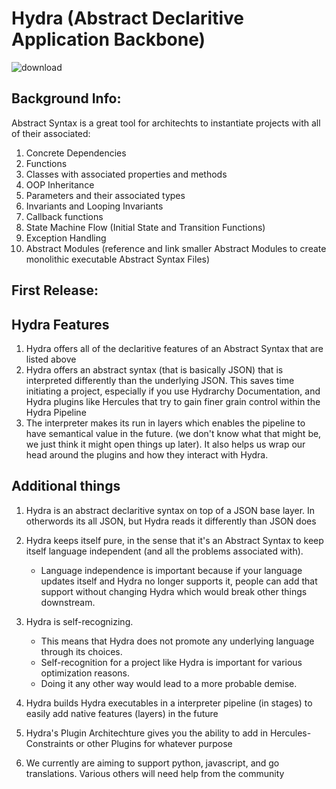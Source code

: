 # Hydra (Abstract Declaritive Application Backbone)
![download](https://user-images.githubusercontent.com/107733608/174929181-2b833d64-2109-4eb3-a67b-e257668856fa.jpg)
## Background Info:
Abstract Syntax is a great tool for architechts to instantiate projects with all of their associated: 
1. Concrete Dependencies
2. Functions
3. Classes with associated properties and methods
4. OOP Inheritance
5. Parameters and their associated types
6. Invariants and Looping Invariants
7. Callback functions
8. State Machine Flow (Initial State and Transition Functions) 
9. Exception Handling
10. Abstract Modules (reference and link smaller Abstract Modules to create monolithic executable Abstract Syntax Files)
## First Release:

## Hydra Features
1. Hydra offers all of the declaritive features of an Abstract Syntax that are listed above
2. Hydra offers an abstract syntax (that is basically JSON) that is interpreted differently than the underlying JSON. This saves time initiating a project, especially if you use Hydrarchy Documentation, and Hydra plugins like Hercules that try to gain finer grain control within the Hydra Pipeline
3. The interpreter makes its run in layers which enables the pipeline to have semantical value in the future. (we don't know what that might be, we just think it might open things up later). It also helps us wrap our head around the plugins and how they interact with Hydra.


## Additional things
1. Hydra is an abstract declaritive syntax on top of a JSON base layer. In otherwords its all JSON, but Hydra reads it differently than JSON does
2. Hydra keeps itself pure, in the sense that it's an Abstract Syntax to keep itself language independent (and all the problems associated with). 
    - Language independence is important because if your language updates itself and Hydra no longer supports it, people can add that support without changing Hydra which would break other things downstream. 
4. Hydra is self-recognizing. 
    - This means that Hydra does not promote any underlying language through its choices. 
    - Self-recognition for a project like Hydra is important for various optimization reasons. 
    - Doing it any other way would lead to a more probable demise. 

5. Hydra builds Hydra executables in a interpreter pipeline (in stages) to easily add native features (layers) in the future
7.  Hydra's Plugin Architechture gives you the ability to add in Hercules-Constraints or other Plugins for whatever purpose
8. We currently are aiming to support python, javascript, and go translations. Various others will need help from the community
